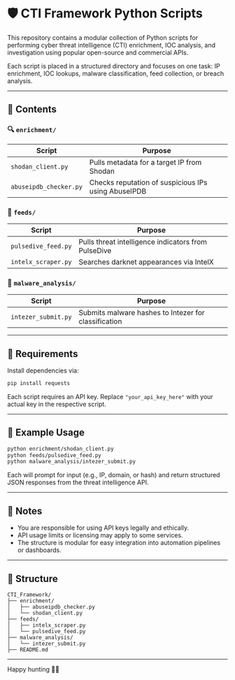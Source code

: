 
# 🛡️ CTI Framework Python Scripts

This repository contains a modular collection of Python scripts for performing cyber threat intelligence (CTI) enrichment, IOC analysis, and investigation using popular open-source and commercial APIs.

Each script is placed in a structured directory and focuses on one task: IP enrichment, IOC lookups, malware classification, feed collection, or breach analysis.

---

## 📂 Contents

### 🔍 `enrichment/`
| Script | Purpose |
|--------|---------|
| `shodan_client.py` | Pulls metadata for a target IP from Shodan |
| `abuseipdb_checker.py` | Checks reputation of suspicious IPs using AbuseIPDB |

### 📡 `feeds/`
| Script | Purpose |
|--------|---------|
| `pulsedive_feed.py` | Pulls threat intelligence indicators from PulseDive |
| `intelx_scraper.py` | Searches darknet appearances via IntelX |

### 🧪 `malware_analysis/`
| Script | Purpose |
|--------|---------|
| `intezer_submit.py` | Submits malware hashes to Intezer for classification |

---

## 🔧 Requirements

Install dependencies via:

```bash
pip install requests
```

Each script requires an API key. Replace `"your_api_key_here"` with your actual key in the respective script.

---

## 🚀 Example Usage

```bash
python enrichment/shodan_client.py
python feeds/pulsedive_feed.py
python malware_analysis/intezer_submit.py
```

Each will prompt for input (e.g., IP, domain, or hash) and return structured JSON responses from the threat intelligence API.

---

## 📘 Notes

- You are responsible for using API keys legally and ethically.
- API usage limits or licensing may apply to some services.
- The structure is modular for easy integration into automation pipelines or dashboards.

---

## 📁 Structure

```
CTI_Framework/
├── enrichment/
│   ├── abuseipdb_checker.py
│   └── shodan_client.py
├── feeds/
│   ├── intelx_scraper.py
│   └── pulsedive_feed.py
├── malware_analysis/
│   └── intezer_submit.py
├── README.md
```

---

Happy hunting 🕵️‍♂️
